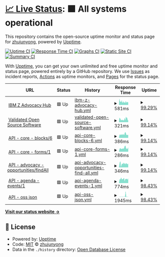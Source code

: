 # [📈 Live Status](https://demo.upptime.js.org): <!--live status--> **🟩 All systems operational**

This repository contains the open-source uptime monitor and status page for [zhujunyong](https://demo.upptime.js.org), powered by [Upptime](https://github.com/upptime/upptime).

[![Uptime CI](https://github.com/zhujunyong/upptime/workflows/Uptime%20CI/badge.svg)](https://github.com/zhujunyong/upptime/actions?query=workflow%3A%22Uptime+CI%22)
[![Response Time CI](https://github.com/zhujunyong/upptime/workflows/Response%20Time%20CI/badge.svg)](https://github.com/zhujunyong/upptime/actions?query=workflow%3A%22Response+Time+CI%22)
[![Graphs CI](https://github.com/zhujunyong/upptime/workflows/Graphs%20CI/badge.svg)](https://github.com/zhujunyong/upptime/actions?query=workflow%3A%22Graphs+CI%22)
[![Static Site CI](https://github.com/zhujunyong/upptime/workflows/Static%20Site%20CI/badge.svg)](https://github.com/zhujunyong/upptime/actions?query=workflow%3A%22Static+Site+CI%22)
[![Summary CI](https://github.com/zhujunyong/upptime/workflows/Summary%20CI/badge.svg)](https://github.com/zhujunyong/upptime/actions?query=workflow%3A%22Summary+CI%22)

With [Upptime](https://upptime.js.org), you can get your own unlimited and free uptime monitor and status page, powered entirely by a GitHub repository. We use [Issues](https://github.com/zhujunyong/upptime/issues) as incident reports, [Actions](https://github.com/zhujunyong/upptime/actions) as uptime monitors, and [Pages](https://demo.upptime.js.org) for the status page.

<!--start: status pages-->
<!-- This summary is generated by Upptime (https://github.com/upptime/upptime) -->
<!-- Do not edit this manually, your changes will be overwritten -->
<!-- prettier-ignore -->
| URL | Status | History | Response Time | Uptime |
| --- | ------ | ------- | ------------- | ------ |
| <img alt="" src="https://www.ibm.com/favicon.ico" height="13"> [IBM Z Advocacy Hub](https://community.ibm.com/zsystems/advocacy/) | 🟩 Up | [ibm-z-advocacy-hub.yml](https://github.com/zhujunyong/upptime/commits/HEAD/history/ibm-z-advocacy-hub.yml) | <details><summary><img alt="Response time graph" src="./graphs/ibm-z-advocacy-hub/response-time-week.png" height="20"> 581ms</summary><br><a href="https://zhujunyong.github.io/upptime/history/ibm-z-advocacy-hub"><img alt="Response time 581" src="https://img.shields.io/endpoint?url=https%3A%2F%2Fraw.githubusercontent.com%2Fzhujunyong%2Fupptime%2FHEAD%2Fapi%2Fibm-z-advocacy-hub%2Fresponse-time.json"></a><br><a href="https://zhujunyong.github.io/upptime/history/ibm-z-advocacy-hub"><img alt="24-hour response time 449" src="https://img.shields.io/endpoint?url=https%3A%2F%2Fraw.githubusercontent.com%2Fzhujunyong%2Fupptime%2FHEAD%2Fapi%2Fibm-z-advocacy-hub%2Fresponse-time-day.json"></a><br><a href="https://zhujunyong.github.io/upptime/history/ibm-z-advocacy-hub"><img alt="7-day response time 581" src="https://img.shields.io/endpoint?url=https%3A%2F%2Fraw.githubusercontent.com%2Fzhujunyong%2Fupptime%2FHEAD%2Fapi%2Fibm-z-advocacy-hub%2Fresponse-time-week.json"></a><br><a href="https://zhujunyong.github.io/upptime/history/ibm-z-advocacy-hub"><img alt="30-day response time 581" src="https://img.shields.io/endpoint?url=https%3A%2F%2Fraw.githubusercontent.com%2Fzhujunyong%2Fupptime%2FHEAD%2Fapi%2Fibm-z-advocacy-hub%2Fresponse-time-month.json"></a><br><a href="https://zhujunyong.github.io/upptime/history/ibm-z-advocacy-hub"><img alt="1-year response time 581" src="https://img.shields.io/endpoint?url=https%3A%2F%2Fraw.githubusercontent.com%2Fzhujunyong%2Fupptime%2FHEAD%2Fapi%2Fibm-z-advocacy-hub%2Fresponse-time-year.json"></a></details> | <details><summary><a href="https://zhujunyong.github.io/upptime/history/ibm-z-advocacy-hub">99.29%</a></summary><a href="https://zhujunyong.github.io/upptime/history/ibm-z-advocacy-hub"><img alt="All-time uptime 99.29%" src="https://img.shields.io/endpoint?url=https%3A%2F%2Fraw.githubusercontent.com%2Fzhujunyong%2Fupptime%2FHEAD%2Fapi%2Fibm-z-advocacy-hub%2Fuptime.json"></a><br><a href="https://zhujunyong.github.io/upptime/history/ibm-z-advocacy-hub"><img alt="24-hour uptime 100.00%" src="https://img.shields.io/endpoint?url=https%3A%2F%2Fraw.githubusercontent.com%2Fzhujunyong%2Fupptime%2FHEAD%2Fapi%2Fibm-z-advocacy-hub%2Fuptime-day.json"></a><br><a href="https://zhujunyong.github.io/upptime/history/ibm-z-advocacy-hub"><img alt="7-day uptime 99.29%" src="https://img.shields.io/endpoint?url=https%3A%2F%2Fraw.githubusercontent.com%2Fzhujunyong%2Fupptime%2FHEAD%2Fapi%2Fibm-z-advocacy-hub%2Fuptime-week.json"></a><br><a href="https://zhujunyong.github.io/upptime/history/ibm-z-advocacy-hub"><img alt="30-day uptime 99.29%" src="https://img.shields.io/endpoint?url=https%3A%2F%2Fraw.githubusercontent.com%2Fzhujunyong%2Fupptime%2FHEAD%2Fapi%2Fibm-z-advocacy-hub%2Fuptime-month.json"></a><br><a href="https://zhujunyong.github.io/upptime/history/ibm-z-advocacy-hub"><img alt="1-year uptime 99.29%" src="https://img.shields.io/endpoint?url=https%3A%2F%2Fraw.githubusercontent.com%2Fzhujunyong%2Fupptime%2FHEAD%2Fapi%2Fibm-z-advocacy-hub%2Fuptime-year.json"></a></details>
| <img alt="" src="https://www.ibm.com/favicon.ico" height="13"> [Validated Open Source Software](https://community.ibm.com/zsystems/oss/) | 🟩 Up | [validated-open-source-software.yml](https://github.com/zhujunyong/upptime/commits/HEAD/history/validated-open-source-software.yml) | <details><summary><img alt="Response time graph" src="./graphs/validated-open-source-software/response-time-week.png" height="20"> 321ms</summary><br><a href="https://zhujunyong.github.io/upptime/history/validated-open-source-software"><img alt="Response time 321" src="https://img.shields.io/endpoint?url=https%3A%2F%2Fraw.githubusercontent.com%2Fzhujunyong%2Fupptime%2FHEAD%2Fapi%2Fvalidated-open-source-software%2Fresponse-time.json"></a><br><a href="https://zhujunyong.github.io/upptime/history/validated-open-source-software"><img alt="24-hour response time 236" src="https://img.shields.io/endpoint?url=https%3A%2F%2Fraw.githubusercontent.com%2Fzhujunyong%2Fupptime%2FHEAD%2Fapi%2Fvalidated-open-source-software%2Fresponse-time-day.json"></a><br><a href="https://zhujunyong.github.io/upptime/history/validated-open-source-software"><img alt="7-day response time 321" src="https://img.shields.io/endpoint?url=https%3A%2F%2Fraw.githubusercontent.com%2Fzhujunyong%2Fupptime%2FHEAD%2Fapi%2Fvalidated-open-source-software%2Fresponse-time-week.json"></a><br><a href="https://zhujunyong.github.io/upptime/history/validated-open-source-software"><img alt="30-day response time 321" src="https://img.shields.io/endpoint?url=https%3A%2F%2Fraw.githubusercontent.com%2Fzhujunyong%2Fupptime%2FHEAD%2Fapi%2Fvalidated-open-source-software%2Fresponse-time-month.json"></a><br><a href="https://zhujunyong.github.io/upptime/history/validated-open-source-software"><img alt="1-year response time 321" src="https://img.shields.io/endpoint?url=https%3A%2F%2Fraw.githubusercontent.com%2Fzhujunyong%2Fupptime%2FHEAD%2Fapi%2Fvalidated-open-source-software%2Fresponse-time-year.json"></a></details> | <details><summary><a href="https://zhujunyong.github.io/upptime/history/validated-open-source-software">99.14%</a></summary><a href="https://zhujunyong.github.io/upptime/history/validated-open-source-software"><img alt="All-time uptime 99.14%" src="https://img.shields.io/endpoint?url=https%3A%2F%2Fraw.githubusercontent.com%2Fzhujunyong%2Fupptime%2FHEAD%2Fapi%2Fvalidated-open-source-software%2Fuptime.json"></a><br><a href="https://zhujunyong.github.io/upptime/history/validated-open-source-software"><img alt="24-hour uptime 100.00%" src="https://img.shields.io/endpoint?url=https%3A%2F%2Fraw.githubusercontent.com%2Fzhujunyong%2Fupptime%2FHEAD%2Fapi%2Fvalidated-open-source-software%2Fuptime-day.json"></a><br><a href="https://zhujunyong.github.io/upptime/history/validated-open-source-software"><img alt="7-day uptime 99.14%" src="https://img.shields.io/endpoint?url=https%3A%2F%2Fraw.githubusercontent.com%2Fzhujunyong%2Fupptime%2FHEAD%2Fapi%2Fvalidated-open-source-software%2Fuptime-week.json"></a><br><a href="https://zhujunyong.github.io/upptime/history/validated-open-source-software"><img alt="30-day uptime 99.14%" src="https://img.shields.io/endpoint?url=https%3A%2F%2Fraw.githubusercontent.com%2Fzhujunyong%2Fupptime%2FHEAD%2Fapi%2Fvalidated-open-source-software%2Fuptime-month.json"></a><br><a href="https://zhujunyong.github.io/upptime/history/validated-open-source-software"><img alt="1-year uptime 99.14%" src="https://img.shields.io/endpoint?url=https%3A%2F%2Fraw.githubusercontent.com%2Fzhujunyong%2Fupptime%2FHEAD%2Fapi%2Fvalidated-open-source-software%2Fuptime-year.json"></a></details>
| <img alt="" src="https://icons.duckduckgo.com/ip3/community.ibm.com.ico" height="13"> [API - core - blocks/6](https://community.ibm.com/zsystems/api/core/blocks/6) | 🟩 Up | [api-core-blocks-6.yml](https://github.com/zhujunyong/upptime/commits/HEAD/history/api-core-blocks-6.yml) | <details><summary><img alt="Response time graph" src="./graphs/api-core-blocks-6/response-time-week.png" height="20"> 386ms</summary><br><a href="https://zhujunyong.github.io/upptime/history/api-core-blocks-6"><img alt="Response time 386" src="https://img.shields.io/endpoint?url=https%3A%2F%2Fraw.githubusercontent.com%2Fzhujunyong%2Fupptime%2FHEAD%2Fapi%2Fapi-core-blocks-6%2Fresponse-time.json"></a><br><a href="https://zhujunyong.github.io/upptime/history/api-core-blocks-6"><img alt="24-hour response time 348" src="https://img.shields.io/endpoint?url=https%3A%2F%2Fraw.githubusercontent.com%2Fzhujunyong%2Fupptime%2FHEAD%2Fapi%2Fapi-core-blocks-6%2Fresponse-time-day.json"></a><br><a href="https://zhujunyong.github.io/upptime/history/api-core-blocks-6"><img alt="7-day response time 386" src="https://img.shields.io/endpoint?url=https%3A%2F%2Fraw.githubusercontent.com%2Fzhujunyong%2Fupptime%2FHEAD%2Fapi%2Fapi-core-blocks-6%2Fresponse-time-week.json"></a><br><a href="https://zhujunyong.github.io/upptime/history/api-core-blocks-6"><img alt="30-day response time 386" src="https://img.shields.io/endpoint?url=https%3A%2F%2Fraw.githubusercontent.com%2Fzhujunyong%2Fupptime%2FHEAD%2Fapi%2Fapi-core-blocks-6%2Fresponse-time-month.json"></a><br><a href="https://zhujunyong.github.io/upptime/history/api-core-blocks-6"><img alt="1-year response time 386" src="https://img.shields.io/endpoint?url=https%3A%2F%2Fraw.githubusercontent.com%2Fzhujunyong%2Fupptime%2FHEAD%2Fapi%2Fapi-core-blocks-6%2Fresponse-time-year.json"></a></details> | <details><summary><a href="https://zhujunyong.github.io/upptime/history/api-core-blocks-6">99.14%</a></summary><a href="https://zhujunyong.github.io/upptime/history/api-core-blocks-6"><img alt="All-time uptime 99.14%" src="https://img.shields.io/endpoint?url=https%3A%2F%2Fraw.githubusercontent.com%2Fzhujunyong%2Fupptime%2FHEAD%2Fapi%2Fapi-core-blocks-6%2Fuptime.json"></a><br><a href="https://zhujunyong.github.io/upptime/history/api-core-blocks-6"><img alt="24-hour uptime 100.00%" src="https://img.shields.io/endpoint?url=https%3A%2F%2Fraw.githubusercontent.com%2Fzhujunyong%2Fupptime%2FHEAD%2Fapi%2Fapi-core-blocks-6%2Fuptime-day.json"></a><br><a href="https://zhujunyong.github.io/upptime/history/api-core-blocks-6"><img alt="7-day uptime 99.14%" src="https://img.shields.io/endpoint?url=https%3A%2F%2Fraw.githubusercontent.com%2Fzhujunyong%2Fupptime%2FHEAD%2Fapi%2Fapi-core-blocks-6%2Fuptime-week.json"></a><br><a href="https://zhujunyong.github.io/upptime/history/api-core-blocks-6"><img alt="30-day uptime 99.14%" src="https://img.shields.io/endpoint?url=https%3A%2F%2Fraw.githubusercontent.com%2Fzhujunyong%2Fupptime%2FHEAD%2Fapi%2Fapi-core-blocks-6%2Fuptime-month.json"></a><br><a href="https://zhujunyong.github.io/upptime/history/api-core-blocks-6"><img alt="1-year uptime 99.14%" src="https://img.shields.io/endpoint?url=https%3A%2F%2Fraw.githubusercontent.com%2Fzhujunyong%2Fupptime%2FHEAD%2Fapi%2Fapi-core-blocks-6%2Fuptime-year.json"></a></details>
| <img alt="" src="https://icons.duckduckgo.com/ip3/community.ibm.com.ico" height="13"> [API - core - forms/1](https://community.ibm.com/zsystems/api/core/forms/1) | 🟩 Up | [api-core-forms-1.yml](https://github.com/zhujunyong/upptime/commits/HEAD/history/api-core-forms-1.yml) | <details><summary><img alt="Response time graph" src="./graphs/api-core-forms-1/response-time-week.png" height="20"> 286ms</summary><br><a href="https://zhujunyong.github.io/upptime/history/api-core-forms-1"><img alt="Response time 286" src="https://img.shields.io/endpoint?url=https%3A%2F%2Fraw.githubusercontent.com%2Fzhujunyong%2Fupptime%2FHEAD%2Fapi%2Fapi-core-forms-1%2Fresponse-time.json"></a><br><a href="https://zhujunyong.github.io/upptime/history/api-core-forms-1"><img alt="24-hour response time 346" src="https://img.shields.io/endpoint?url=https%3A%2F%2Fraw.githubusercontent.com%2Fzhujunyong%2Fupptime%2FHEAD%2Fapi%2Fapi-core-forms-1%2Fresponse-time-day.json"></a><br><a href="https://zhujunyong.github.io/upptime/history/api-core-forms-1"><img alt="7-day response time 286" src="https://img.shields.io/endpoint?url=https%3A%2F%2Fraw.githubusercontent.com%2Fzhujunyong%2Fupptime%2FHEAD%2Fapi%2Fapi-core-forms-1%2Fresponse-time-week.json"></a><br><a href="https://zhujunyong.github.io/upptime/history/api-core-forms-1"><img alt="30-day response time 286" src="https://img.shields.io/endpoint?url=https%3A%2F%2Fraw.githubusercontent.com%2Fzhujunyong%2Fupptime%2FHEAD%2Fapi%2Fapi-core-forms-1%2Fresponse-time-month.json"></a><br><a href="https://zhujunyong.github.io/upptime/history/api-core-forms-1"><img alt="1-year response time 286" src="https://img.shields.io/endpoint?url=https%3A%2F%2Fraw.githubusercontent.com%2Fzhujunyong%2Fupptime%2FHEAD%2Fapi%2Fapi-core-forms-1%2Fresponse-time-year.json"></a></details> | <details><summary><a href="https://zhujunyong.github.io/upptime/history/api-core-forms-1">99.14%</a></summary><a href="https://zhujunyong.github.io/upptime/history/api-core-forms-1"><img alt="All-time uptime 99.14%" src="https://img.shields.io/endpoint?url=https%3A%2F%2Fraw.githubusercontent.com%2Fzhujunyong%2Fupptime%2FHEAD%2Fapi%2Fapi-core-forms-1%2Fuptime.json"></a><br><a href="https://zhujunyong.github.io/upptime/history/api-core-forms-1"><img alt="24-hour uptime 100.00%" src="https://img.shields.io/endpoint?url=https%3A%2F%2Fraw.githubusercontent.com%2Fzhujunyong%2Fupptime%2FHEAD%2Fapi%2Fapi-core-forms-1%2Fuptime-day.json"></a><br><a href="https://zhujunyong.github.io/upptime/history/api-core-forms-1"><img alt="7-day uptime 99.14%" src="https://img.shields.io/endpoint?url=https%3A%2F%2Fraw.githubusercontent.com%2Fzhujunyong%2Fupptime%2FHEAD%2Fapi%2Fapi-core-forms-1%2Fuptime-week.json"></a><br><a href="https://zhujunyong.github.io/upptime/history/api-core-forms-1"><img alt="30-day uptime 99.14%" src="https://img.shields.io/endpoint?url=https%3A%2F%2Fraw.githubusercontent.com%2Fzhujunyong%2Fupptime%2FHEAD%2Fapi%2Fapi-core-forms-1%2Fuptime-month.json"></a><br><a href="https://zhujunyong.github.io/upptime/history/api-core-forms-1"><img alt="1-year uptime 99.14%" src="https://img.shields.io/endpoint?url=https%3A%2F%2Fraw.githubusercontent.com%2Fzhujunyong%2Fupptime%2FHEAD%2Fapi%2Fapi-core-forms-1%2Fuptime-year.json"></a></details>
| <img alt="" src="https://icons.duckduckgo.com/ip3/community.ibm.com.ico" height="13"> [API - advocacy - opportunities/findAll](https://community.ibm.com/zsystems/api/advocacy/opportunities/findAll) | 🟩 Up | [api-advocacy-opportunities-find-all.yml](https://github.com/zhujunyong/upptime/commits/HEAD/history/api-advocacy-opportunities-find-all.yml) | <details><summary><img alt="Response time graph" src="./graphs/api-advocacy-opportunities-find-all/response-time-week.png" height="20"> 346ms</summary><br><a href="https://zhujunyong.github.io/upptime/history/api-advocacy-opportunities-find-all"><img alt="Response time 346" src="https://img.shields.io/endpoint?url=https%3A%2F%2Fraw.githubusercontent.com%2Fzhujunyong%2Fupptime%2FHEAD%2Fapi%2Fapi-advocacy-opportunities-find-all%2Fresponse-time.json"></a><br><a href="https://zhujunyong.github.io/upptime/history/api-advocacy-opportunities-find-all"><img alt="24-hour response time 367" src="https://img.shields.io/endpoint?url=https%3A%2F%2Fraw.githubusercontent.com%2Fzhujunyong%2Fupptime%2FHEAD%2Fapi%2Fapi-advocacy-opportunities-find-all%2Fresponse-time-day.json"></a><br><a href="https://zhujunyong.github.io/upptime/history/api-advocacy-opportunities-find-all"><img alt="7-day response time 346" src="https://img.shields.io/endpoint?url=https%3A%2F%2Fraw.githubusercontent.com%2Fzhujunyong%2Fupptime%2FHEAD%2Fapi%2Fapi-advocacy-opportunities-find-all%2Fresponse-time-week.json"></a><br><a href="https://zhujunyong.github.io/upptime/history/api-advocacy-opportunities-find-all"><img alt="30-day response time 346" src="https://img.shields.io/endpoint?url=https%3A%2F%2Fraw.githubusercontent.com%2Fzhujunyong%2Fupptime%2FHEAD%2Fapi%2Fapi-advocacy-opportunities-find-all%2Fresponse-time-month.json"></a><br><a href="https://zhujunyong.github.io/upptime/history/api-advocacy-opportunities-find-all"><img alt="1-year response time 346" src="https://img.shields.io/endpoint?url=https%3A%2F%2Fraw.githubusercontent.com%2Fzhujunyong%2Fupptime%2FHEAD%2Fapi%2Fapi-advocacy-opportunities-find-all%2Fresponse-time-year.json"></a></details> | <details><summary><a href="https://zhujunyong.github.io/upptime/history/api-advocacy-opportunities-find-all">99.14%</a></summary><a href="https://zhujunyong.github.io/upptime/history/api-advocacy-opportunities-find-all"><img alt="All-time uptime 99.14%" src="https://img.shields.io/endpoint?url=https%3A%2F%2Fraw.githubusercontent.com%2Fzhujunyong%2Fupptime%2FHEAD%2Fapi%2Fapi-advocacy-opportunities-find-all%2Fuptime.json"></a><br><a href="https://zhujunyong.github.io/upptime/history/api-advocacy-opportunities-find-all"><img alt="24-hour uptime 100.00%" src="https://img.shields.io/endpoint?url=https%3A%2F%2Fraw.githubusercontent.com%2Fzhujunyong%2Fupptime%2FHEAD%2Fapi%2Fapi-advocacy-opportunities-find-all%2Fuptime-day.json"></a><br><a href="https://zhujunyong.github.io/upptime/history/api-advocacy-opportunities-find-all"><img alt="7-day uptime 99.14%" src="https://img.shields.io/endpoint?url=https%3A%2F%2Fraw.githubusercontent.com%2Fzhujunyong%2Fupptime%2FHEAD%2Fapi%2Fapi-advocacy-opportunities-find-all%2Fuptime-week.json"></a><br><a href="https://zhujunyong.github.io/upptime/history/api-advocacy-opportunities-find-all"><img alt="30-day uptime 99.14%" src="https://img.shields.io/endpoint?url=https%3A%2F%2Fraw.githubusercontent.com%2Fzhujunyong%2Fupptime%2FHEAD%2Fapi%2Fapi-advocacy-opportunities-find-all%2Fuptime-month.json"></a><br><a href="https://zhujunyong.github.io/upptime/history/api-advocacy-opportunities-find-all"><img alt="1-year uptime 99.14%" src="https://img.shields.io/endpoint?url=https%3A%2F%2Fraw.githubusercontent.com%2Fzhujunyong%2Fupptime%2FHEAD%2Fapi%2Fapi-advocacy-opportunities-find-all%2Fuptime-year.json"></a></details>
| <img alt="" src="https://icons.duckduckgo.com/ip3/community.ibm.com.ico" height="13"> [API - agenda - events/1](https://community.ibm.com/zsystems/api/agenda/events/1) | 🟩 Up | [api-agenda-events-1.yml](https://github.com/zhujunyong/upptime/commits/HEAD/history/api-agenda-events-1.yml) | <details><summary><img alt="Response time graph" src="./graphs/api-agenda-events-1/response-time-week.png" height="20"> 774ms</summary><br><a href="https://zhujunyong.github.io/upptime/history/api-agenda-events-1"><img alt="Response time 774" src="https://img.shields.io/endpoint?url=https%3A%2F%2Fraw.githubusercontent.com%2Fzhujunyong%2Fupptime%2FHEAD%2Fapi%2Fapi-agenda-events-1%2Fresponse-time.json"></a><br><a href="https://zhujunyong.github.io/upptime/history/api-agenda-events-1"><img alt="24-hour response time 917" src="https://img.shields.io/endpoint?url=https%3A%2F%2Fraw.githubusercontent.com%2Fzhujunyong%2Fupptime%2FHEAD%2Fapi%2Fapi-agenda-events-1%2Fresponse-time-day.json"></a><br><a href="https://zhujunyong.github.io/upptime/history/api-agenda-events-1"><img alt="7-day response time 774" src="https://img.shields.io/endpoint?url=https%3A%2F%2Fraw.githubusercontent.com%2Fzhujunyong%2Fupptime%2FHEAD%2Fapi%2Fapi-agenda-events-1%2Fresponse-time-week.json"></a><br><a href="https://zhujunyong.github.io/upptime/history/api-agenda-events-1"><img alt="30-day response time 774" src="https://img.shields.io/endpoint?url=https%3A%2F%2Fraw.githubusercontent.com%2Fzhujunyong%2Fupptime%2FHEAD%2Fapi%2Fapi-agenda-events-1%2Fresponse-time-month.json"></a><br><a href="https://zhujunyong.github.io/upptime/history/api-agenda-events-1"><img alt="1-year response time 774" src="https://img.shields.io/endpoint?url=https%3A%2F%2Fraw.githubusercontent.com%2Fzhujunyong%2Fupptime%2FHEAD%2Fapi%2Fapi-agenda-events-1%2Fresponse-time-year.json"></a></details> | <details><summary><a href="https://zhujunyong.github.io/upptime/history/api-agenda-events-1">98.43%</a></summary><a href="https://zhujunyong.github.io/upptime/history/api-agenda-events-1"><img alt="All-time uptime 98.43%" src="https://img.shields.io/endpoint?url=https%3A%2F%2Fraw.githubusercontent.com%2Fzhujunyong%2Fupptime%2FHEAD%2Fapi%2Fapi-agenda-events-1%2Fuptime.json"></a><br><a href="https://zhujunyong.github.io/upptime/history/api-agenda-events-1"><img alt="24-hour uptime 100.00%" src="https://img.shields.io/endpoint?url=https%3A%2F%2Fraw.githubusercontent.com%2Fzhujunyong%2Fupptime%2FHEAD%2Fapi%2Fapi-agenda-events-1%2Fuptime-day.json"></a><br><a href="https://zhujunyong.github.io/upptime/history/api-agenda-events-1"><img alt="7-day uptime 98.43%" src="https://img.shields.io/endpoint?url=https%3A%2F%2Fraw.githubusercontent.com%2Fzhujunyong%2Fupptime%2FHEAD%2Fapi%2Fapi-agenda-events-1%2Fuptime-week.json"></a><br><a href="https://zhujunyong.github.io/upptime/history/api-agenda-events-1"><img alt="30-day uptime 98.43%" src="https://img.shields.io/endpoint?url=https%3A%2F%2Fraw.githubusercontent.com%2Fzhujunyong%2Fupptime%2FHEAD%2Fapi%2Fapi-agenda-events-1%2Fuptime-month.json"></a><br><a href="https://zhujunyong.github.io/upptime/history/api-agenda-events-1"><img alt="1-year uptime 98.43%" src="https://img.shields.io/endpoint?url=https%3A%2F%2Fraw.githubusercontent.com%2Fzhujunyong%2Fupptime%2FHEAD%2Fapi%2Fapi-agenda-events-1%2Fuptime-year.json"></a></details>
| <img alt="" src="https://icons.duckduckgo.com/ip3/community.ibm.com.ico" height="13"> [API - oss json](https://community.ibm.com/zsystems/api/oss/json) | 🟩 Up | [api-oss-json.yml](https://github.com/zhujunyong/upptime/commits/HEAD/history/api-oss-json.yml) | <details><summary><img alt="Response time graph" src="./graphs/api-oss-json/response-time-week.png" height="20"> 1945ms</summary><br><a href="https://zhujunyong.github.io/upptime/history/api-oss-json"><img alt="Response time 1945" src="https://img.shields.io/endpoint?url=https%3A%2F%2Fraw.githubusercontent.com%2Fzhujunyong%2Fupptime%2FHEAD%2Fapi%2Fapi-oss-json%2Fresponse-time.json"></a><br><a href="https://zhujunyong.github.io/upptime/history/api-oss-json"><img alt="24-hour response time 362" src="https://img.shields.io/endpoint?url=https%3A%2F%2Fraw.githubusercontent.com%2Fzhujunyong%2Fupptime%2FHEAD%2Fapi%2Fapi-oss-json%2Fresponse-time-day.json"></a><br><a href="https://zhujunyong.github.io/upptime/history/api-oss-json"><img alt="7-day response time 1945" src="https://img.shields.io/endpoint?url=https%3A%2F%2Fraw.githubusercontent.com%2Fzhujunyong%2Fupptime%2FHEAD%2Fapi%2Fapi-oss-json%2Fresponse-time-week.json"></a><br><a href="https://zhujunyong.github.io/upptime/history/api-oss-json"><img alt="30-day response time 1945" src="https://img.shields.io/endpoint?url=https%3A%2F%2Fraw.githubusercontent.com%2Fzhujunyong%2Fupptime%2FHEAD%2Fapi%2Fapi-oss-json%2Fresponse-time-month.json"></a><br><a href="https://zhujunyong.github.io/upptime/history/api-oss-json"><img alt="1-year response time 1945" src="https://img.shields.io/endpoint?url=https%3A%2F%2Fraw.githubusercontent.com%2Fzhujunyong%2Fupptime%2FHEAD%2Fapi%2Fapi-oss-json%2Fresponse-time-year.json"></a></details> | <details><summary><a href="https://zhujunyong.github.io/upptime/history/api-oss-json">98.43%</a></summary><a href="https://zhujunyong.github.io/upptime/history/api-oss-json"><img alt="All-time uptime 98.43%" src="https://img.shields.io/endpoint?url=https%3A%2F%2Fraw.githubusercontent.com%2Fzhujunyong%2Fupptime%2FHEAD%2Fapi%2Fapi-oss-json%2Fuptime.json"></a><br><a href="https://zhujunyong.github.io/upptime/history/api-oss-json"><img alt="24-hour uptime 100.00%" src="https://img.shields.io/endpoint?url=https%3A%2F%2Fraw.githubusercontent.com%2Fzhujunyong%2Fupptime%2FHEAD%2Fapi%2Fapi-oss-json%2Fuptime-day.json"></a><br><a href="https://zhujunyong.github.io/upptime/history/api-oss-json"><img alt="7-day uptime 98.43%" src="https://img.shields.io/endpoint?url=https%3A%2F%2Fraw.githubusercontent.com%2Fzhujunyong%2Fupptime%2FHEAD%2Fapi%2Fapi-oss-json%2Fuptime-week.json"></a><br><a href="https://zhujunyong.github.io/upptime/history/api-oss-json"><img alt="30-day uptime 98.43%" src="https://img.shields.io/endpoint?url=https%3A%2F%2Fraw.githubusercontent.com%2Fzhujunyong%2Fupptime%2FHEAD%2Fapi%2Fapi-oss-json%2Fuptime-month.json"></a><br><a href="https://zhujunyong.github.io/upptime/history/api-oss-json"><img alt="1-year uptime 98.43%" src="https://img.shields.io/endpoint?url=https%3A%2F%2Fraw.githubusercontent.com%2Fzhujunyong%2Fupptime%2FHEAD%2Fapi%2Fapi-oss-json%2Fuptime-year.json"></a></details>

<!--end: status pages-->

[**Visit our status website →**](https://demo.upptime.js.org)

## 📄 License

- Powered by: [Upptime](https://github.com/upptime/upptime)
- Code: [MIT](./LICENSE) © [zhujunyong](https://demo.upptime.js.org)
- Data in the `./history` directory: [Open Database License](https://opendatacommons.org/licenses/odbl/1-0/)
